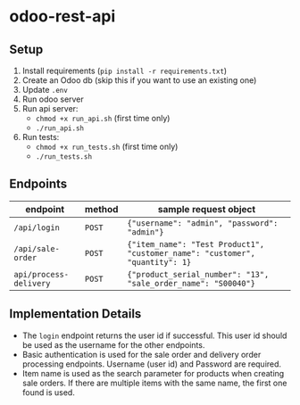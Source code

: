 # odoo-rest-api

## Setup

1. Install requirements (`pip install -r requirements.txt`)
2. Create an Odoo db (skip this if you want to use an existing one)
3. Update `.env`
4. Run odoo server
5. Run api server:
    - `chmod +x run_api.sh` (first time only)
    - `./run_api.sh`
6. Run tests:
    - `chmod +x run_tests.sh` (first time only)
    - `./run_tests.sh`

## Endpoints

|endpoint|method|sample request object|
|---|---|---|
|`/api/login`|`POST`|`{"username": "admin", "password": "admin"}`|
|`/api/sale-order`|`POST`|`{"item_name": "Test Product1", "customer_name": "customer", "quantity": 1}`|
|`api/process-delivery`|`POST`|`{"product_serial_number": "13", "sale_order_name": "S00040"}`|

## Implementation Details

* The `login` endpoint returns the user id if successful. This user id should be used as the username for the other endpoints.
* Basic authentication is used for the sale order and delivery order processing endpoints. Username (user id) and Password are required.
* Item name is used as the search parameter for products when creating sale orders. If there are multiple items with the same name, the first one found is used.
